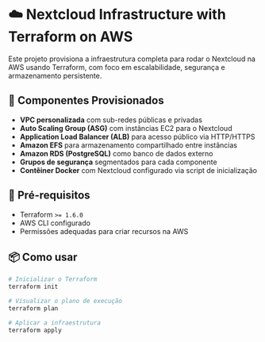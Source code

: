 # ☁️ Nextcloud Infrastructure with Terraform on AWS

Este projeto provisiona a infraestrutura completa para rodar o Nextcloud na AWS usando Terraform, com foco em escalabilidade, segurança e armazenamento persistente.

## 🚀 Componentes Provisionados

- **VPC personalizada** com sub-redes públicas e privadas
- **Auto Scaling Group (ASG)** com instâncias EC2 para o Nextcloud
- **Application Load Balancer (ALB)** para acesso público via HTTP/HTTPS
- **Amazon EFS** para armazenamento compartilhado entre instâncias
- **Amazon RDS (PostgreSQL)** como banco de dados externo
- **Grupos de segurança** segmentados para cada componente
- **Contêiner Docker** com Nextcloud configurado via script de inicialização

## 🔧 Pré-requisitos

- Terraform `>= 1.6.0`
- AWS CLI configurado
- Permissões adequadas para criar recursos na AWS

## 📦 Como usar

```bash
# Inicializar o Terraform
terraform init

# Visualizar o plano de execução
terraform plan

# Aplicar a infraestrutura
terraform apply